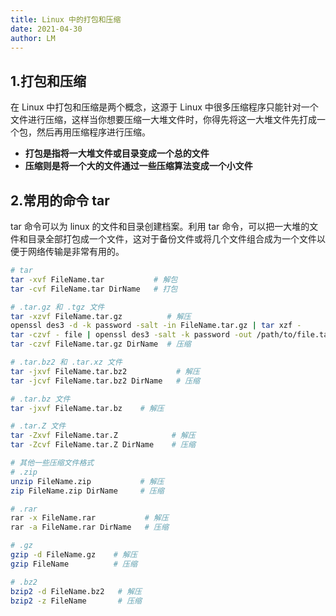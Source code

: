```yaml
---
title: Linux 中的打包和压缩
date: 2021-04-30
author: LM
---
```


## 1.打包和压缩

在 Linux 中打包和压缩是两个概念，这源于 Linux 中很多压缩程序只能针对一个文件进行压缩，这样当你想要压缩一大堆文件时，你得先将这一大堆文件先打成一个包，然后再用压缩程序进行压缩。

- **打包是指将一大堆文件或目录变成一个总的文件**
- **压缩则是将一个大的文件通过一些压缩算法变成一个小文件**

## 2.常用的命令 tar

tar 命令可以为 linux 的文件和目录创建档案。利用 tar 命令，可以把一大堆的文件和目录全部打包成一个文件，这对于备份文件或将几个文件组合成为一个文件以便于网络传输是非常有用的。

```bash
# tar 
tar -xvf FileName.tar           # 解包
tar -cvf FileName.tar DirName   # 打包

# .tar.gz 和 .tgz 文件
tar -xzvf FileName.tar.gz          # 解压
openssl des3 -d -k password -salt -in FileName.tar.gz | tar xzf -       # 加密解压
tar -czvf - file | openssl des3 -salt -k password -out /path/to/file.tar.gz  # 加密压缩
tar -czvf FileName.tar.gz DirName  # 压缩

# .tar.bz2 和 .tar.xz 文件
tar -jxvf FileName.tar.bz2           # 解压
tar -jcvf FileName.tar.bz2 DirName   # 压缩

# .tar.bz 文件
tar -jxvf FileName.tar.bz    # 解压

# .tar.Z 文件
tar -Zxvf FileName.tar.Z            # 解压
tar -Zcvf FileName.tar.Z DirName    # 压缩

# 其他一些压缩文件格式
# .zip
unzip FileName.zip           # 解压
zip FileName.zip DirName     # 压缩

# .rar
rar -x FileName.rar           # 解压
rar -a FileName.rar DirName   # 压缩

# .gz
gzip -d FileName.gz    # 解压
gzip FileName          # 压缩

# .bz2
bzip2 -d FileName.bz2   # 解压
bzip2 -z FileName       # 压缩
```

